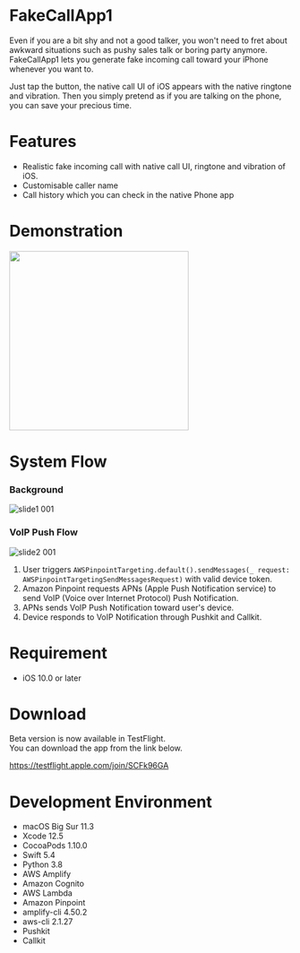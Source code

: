 # FakeCallApp1

Even if you are a bit shy and not a good talker, you won't need to fret about awkward situations such as pushy sales talk or boring party anymore.   FakeCallApp1 lets you generate fake incoming call toward your iPhone whenever you want to.

Just tap the button, the native call UI of iOS appears with the native ringtone and vibration.   Then you simply pretend as if you are talking on the phone, you can save your precious time.

# Features

* Realistic fake incoming call with native call UI, ringtone and vibration of iOS.
* Customisable caller name
* Call history which you can check in the native Phone app

# Demonstration

<img src="https://user-images.githubusercontent.com/84314868/119223281-68bee800-bb33-11eb-8d30-d54db9370efc.gif" width="320px">

# System Flow

### Background
![slide1 001](https://user-images.githubusercontent.com/84314868/119223365-f8649680-bb33-11eb-8504-67c5e2bd01d6.jpeg)


### VoIP Push Flow
![slide2 001](https://user-images.githubusercontent.com/84314868/119223397-319d0680-bb34-11eb-92f4-db62588ea865.jpeg)


1. User triggers `AWSPinpointTargeting.default().sendMessages(_ request: AWSPinpointTargetingSendMessagesRequest)` with valid device token.
2. Amazon Pinpoint requests APNs (Apple Push Notification service) to send VoIP (Voice over Internet Protocol) Push Notification.
3. APNs sends VoIP Push Notification toward user's device.
4. Device responds to VoIP Notification through Pushkit and Callkit.

# Requirement
* iOS 10.0 or later

# Download
Beta version is now available in TestFlight.  
You can download the app from the link below.

<https://testflight.apple.com/join/SCFk96GA>

# Development Environment
* macOS Big Sur 11.3
* Xcode 12.5
* CocoaPods 1.10.0
* Swift 5.4
* Python 3.8
* AWS Amplify
* Amazon Cognito
* AWS Lambda
* Amazon Pinpoint
* amplify-cli 4.50.2
* aws-cli 2.1.27
* Pushkit
* Callkit
